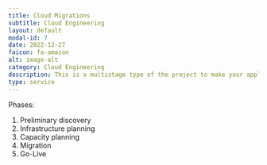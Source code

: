 ```yaml
---
title: Cloud Migrations
subtitle: Cloud Engineering
layout: default
modal-id: 7
date: 2022-12-27
faicon: fa-amazon
alt: image-alt
category: Cloud Engineering
description: This is a multistage type of the project to make your application run in AWS cloud.
type: service
---
```

Phases:
1. Preliminary discovery
1. Infrastructure planning
1. Capacity planning
1. Migration
1. Go-Live

